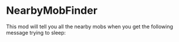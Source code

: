 NearbyMobFinder
===============

This mod will tell you all the nearby mobs when you get the following message trying to sleep:
